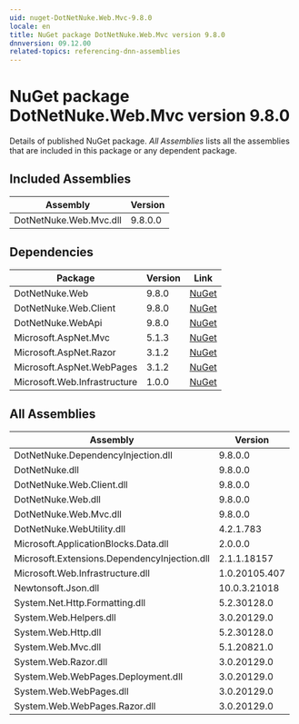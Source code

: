 ```yaml
---
uid: nuget-DotNetNuke.Web.Mvc-9.8.0
locale: en
title: NuGet package DotNetNuke.Web.Mvc version 9.8.0
dnnversion: 09.12.00
related-topics: referencing-dnn-assemblies
---
```


# NuGet package DotNetNuke.Web.Mvc version 9.8.0
Details of published NuGet package.
*All Assemblies* lists all the assemblies that are included in this package or any dependent package.

## Included Assemblies

|Assembly|Version|
|---|---|
|DotNetNuke.Web.Mvc.dll|9.8.0.0|

## Dependencies

|Package|Version|Link|
|---|---|---|
|DotNetNuke.Web|9.8.0|[NuGet](https://www.nuget.org/packages/DotNetNuke.Web/9.8.0)|
|DotNetNuke.Web.Client|9.8.0|[NuGet](https://www.nuget.org/packages/DotNetNuke.Web.Client/9.8.0)|
|DotNetNuke.WebApi|9.8.0|[NuGet](https://www.nuget.org/packages/DotNetNuke.WebApi/9.8.0)|
|Microsoft.AspNet.Mvc|5.1.3|[NuGet](https://www.nuget.org/packages/Microsoft.AspNet.Mvc/5.1.3)|
|Microsoft.AspNet.Razor|3.1.2|[NuGet](https://www.nuget.org/packages/Microsoft.AspNet.Razor/3.1.2)|
|Microsoft.AspNet.WebPages|3.1.2|[NuGet](https://www.nuget.org/packages/Microsoft.AspNet.WebPages/3.1.2)|
|Microsoft.Web.Infrastructure|1.0.0|[NuGet](https://www.nuget.org/packages/Microsoft.Web.Infrastructure/1.0.0)|

## All Assemblies

|Assembly|Version|
|---|---|
|DotNetNuke.DependencyInjection.dll|9.8.0.0|
|DotNetNuke.dll|9.8.0.0|
|DotNetNuke.Web.Client.dll|9.8.0.0|
|DotNetNuke.Web.dll|9.8.0.0|
|DotNetNuke.Web.Mvc.dll|9.8.0.0|
|DotNetNuke.WebUtility.dll|4.2.1.783|
|Microsoft.ApplicationBlocks.Data.dll|2.0.0.0|
|Microsoft.Extensions.DependencyInjection.dll|2.1.1.18157|
|Microsoft.Web.Infrastructure.dll|1.0.20105.407|
|Newtonsoft.Json.dll|10.0.3.21018|
|System.Net.Http.Formatting.dll|5.2.30128.0|
|System.Web.Helpers.dll|3.0.20129.0|
|System.Web.Http.dll|5.2.30128.0|
|System.Web.Mvc.dll|5.1.20821.0|
|System.Web.Razor.dll|3.0.20129.0|
|System.Web.WebPages.Deployment.dll|3.0.20129.0|
|System.Web.WebPages.dll|3.0.20129.0|
|System.Web.WebPages.Razor.dll|3.0.20129.0|

